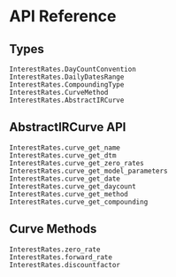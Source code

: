 
# API Reference

## Types

```@docs
InterestRates.DayCountConvention
InterestRates.DailyDatesRange
InterestRates.CompoundingType
InterestRates.CurveMethod
InterestRates.AbstractIRCurve
```

## AbstractIRCurve API

```
InterestRates.curve_get_name
InterestRates.curve_get_dtm
InterestRates.curve_get_zero_rates
InterestRates.curve_get_model_parameters
InterestRates.curve_get_date
InterestRates.curve_get_daycount
InterestRates.curve_get_method
InterestRates.curve_get_compounding
```

## Curve Methods

```@docs
InterestRates.zero_rate
InterestRates.forward_rate
InterestRates.discountfactor
```
